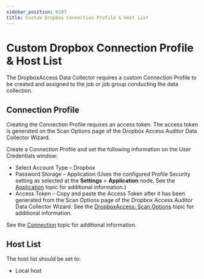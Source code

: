 ```yaml
---
sidebar_position: 6107
title: Custom Dropbox Connection Profile & Host List
---
```


# Custom Dropbox Connection Profile & Host List

The DropboxAccess Data Collector requires a custom Connection Profile to be created and assigned to the job or job group conducting the data collection.

## Connection Profile

Creating the Connection Profile requires an access token. The access token is generated on the Scan Options page of the Dropbox Access Auditor Data Collector Wizard.

Create a Connection Profile and set the following information on the User Credentials window:

* Select Account Type – Dropbox
* Password Storage – Application (Uses the configured Profile Security setting as selected at the **Settings** > **Application** node. See the [Application](../../Settings/Application/Overview "Application") topic for additional information.)
* Access Token – Copy and paste the Access Token after it has been generated from the Scan Options page of the Dropbox Access Auditor Data Collector Wizard. See the [DropboxAccess: Scan Options](ScanOptions "DropboxAccess: Scan Options") topic for additional information.

See the [Connection](../../Settings/Connection/Overview "Connection") topic for additional information.

## Host List

The host list should be set to:

* Local host